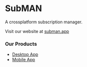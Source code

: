 # SubMAN
 A crossplatform subscription manager.<br/>

Visit our website at [subman.app](https://subman.app)

### Our Products
- [Desktop App](https://github.com/SubMAN2-0/desktop-app-public)
- [Mobile App](https://github.com/SubMAN2-0/mobile-app-public)
